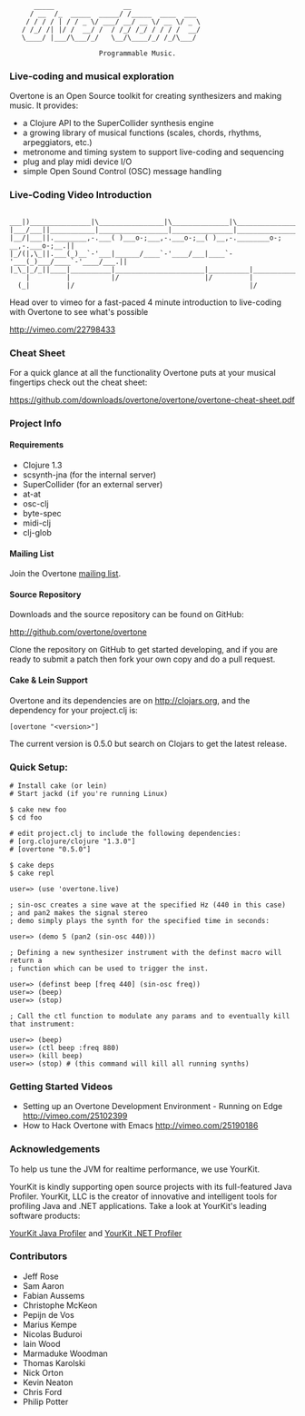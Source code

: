           _____                 __
         / __  /_  _____  _____/ /_____  ____  ___
        / / / / | / / _ \/ ___/ __/ __ \/ __ \/ _ \
       / /_/ /| |/ /  __/ /  / /_/ /_/ / / / /  __/
       \____/ |___/\___/_/   \__/\____/_/ /_/\___/

                          Programmable Music.

### Live-coding and musical exploration

Overtone is an Open Source toolkit for creating synthesizers and making music.  It provides:

* a Clojure API to the SuperCollider synthesis engine
* a growing library of musical functions (scales, chords, rhythms, arpeggiators, etc.)
* metronome and timing system to support live-coding and sequencing
* plug and play midi device I/O
* simple Open Sound Control (OSC) message handling

### Live-Coding Video Introduction

     ___|)_______________|\________________|\______________|\_______________|\________
    |___/___||___________|_________________|_______________|________________|_________||
    |__/|___||.________,-.___( )___o-;___,-.___o-;__( )__,-.________o-; __,-.___o-;__.||
    |_/(|,\_||.___(_)__`-'___|______/____`-'____/___|____`-'___(_)___/____`-'____/___.||
    |_\_|_/_||____|__________|______________________|__________|______________________||
        |         |          |/                     |/         |
      (_|         |/                                           |/

Head over to vimeo for a fast-paced 4 minute introduction to live-coding with Overtone to see what's possible

  http://vimeo.com/22798433

### Cheat Sheet

For a quick glance at all the functionality Overtone puts at your musical fingertips check out the cheat sheet:

  https://github.com/downloads/overtone/overtone/overtone-cheat-sheet.pdf

### Project Info

#### Requirements

* Clojure 1.3
* scsynth-jna (for the internal server)
* SuperCollider (for an external server)
* at-at
* osc-clj
* byte-spec
* midi-clj
* clj-glob

#### Mailing List

Join the Overtone <a href="http://groups.google.com/group/overtone">mailing list</a>.

#### Source Repository

Downloads and the source repository can be found on GitHub:

  http://github.com/overtone/overtone

Clone the repository on GitHub to get started developing, and if you are ready
to submit a patch then fork your own copy and do a pull request.

#### Cake & Lein Support

Overtone and its dependencies are on http://clojars.org, and the dependency for
your project.clj is:

    [overtone "<version>"]

The current version is 0.5.0 but search on Clojars to get the latest
release.

### Quick Setup:

    # Install cake (or lein)
    # Start jackd (if you're running Linux)

    $ cake new foo
    $ cd foo

    # edit project.clj to include the following dependencies:
    # [org.clojure/clojure "1.3.0"]
    # [overtone "0.5.0"]

    $ cake deps
    $ cake repl

    user=> (use 'overtone.live)

    ; sin-osc creates a sine wave at the specified Hz (440 in this case)
    ; and pan2 makes the signal stereo
    ; demo simply plays the synth for the specified time in seconds:

    user=> (demo 5 (pan2 (sin-osc 440)))

    ; Defining a new synthesizer instrument with the definst macro will return a
    ; function which can be used to trigger the inst.

    user=> (definst beep [freq 440] (sin-osc freq))
    user=> (beep)
    user=> (stop)

    ; Call the ctl function to modulate any params and to eventually kill that instrument:

    user=> (beep)
    user=> (ctl beep :freq 880)
    user=> (kill beep)
    user=> (stop) # (this command will kill all running synths)


### Getting Started Videos

* Setting up an Overtone Development Environment - Running on Edge http://vimeo.com/25102399
* How to Hack Overtone with Emacs http://vimeo.com/25190186

### Acknowledgements

To help us tune the JVM for realtime performance, we use YourKit.

YourKit is kindly supporting open source projects with its full-featured Java Profiler.
YourKit, LLC is the creator of innovative and intelligent tools for profiling
Java and .NET applications. Take a look at YourKit's leading software products:

[YourKit Java Profiler](http://www.yourkit.com/java/profiler/index.jsp) and
[YourKit .NET Profiler](http://www.yourkit.com/.net/profiler/index.jsp)

### Contributors

* Jeff Rose
* Sam Aaron
* Fabian Aussems
* Christophe McKeon
* Pepijn de Vos
* Marius Kempe
* Nicolas Buduroi
* Iain Wood
* Marmaduke Woodman
* Thomas Karolski
* Nick Orton
* Kevin Neaton
* Chris Ford
* Philip Potter
